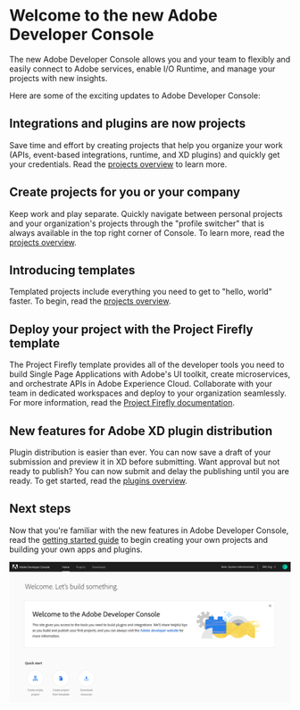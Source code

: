 # Welcome to the new Adobe Developer Console

The new Adobe Developer Console allows you and your team to flexibly and easily connect to Adobe services, enable I/O Runtime, and manage your projects with new insights. 

Here are some of the exciting updates to Adobe Developer Console:

## Integrations and plugins are now projects
    
Save time and effort by creating projects that help you organize your work (APIs, event-based integrations, runtime, and XD plugins) and quickly get your credentials. Read the [projects overview](projects.md) to learn more.

## Create projects for you or your company  
    
Keep work and play separate. Quickly navigate between personal projects and your organization's projects through the "profile switcher" that is always available in the top right corner of Console. To learn more, read the [projects overview](projects.md).

## Introducing templates

Templated projects include everything you need to get to "hello, world" faster. To begin, read the [projects overview](projects.md).

## Deploy your project with the Project Firefly template

The Project Firefly template provides all of the developer tools you need to build Single Page Applications with Adobe's UI toolkit, create microservices, and orchestrate APIs in Adobe Experience Cloud. Collaborate with your team in dedicated workspaces and deploy to your organization seamlessly. For more information, read the [Project Firefly documentation](https://www.adobe.com/go/devs_cna).

## New features for Adobe XD plugin distribution

Plugin distribution is easier than ever. You can now save a draft of your submission and preview it in XD before submitting. Want approval but not ready to publish? You can now submit and delay the publishing until you are ready. To get started, read the [plugins overview](plugins.md).

## Next steps

Now that you're familiar with the new features in Adobe Developer Console, read the [getting started guide](getting-started.md) to begin creating your own projects and building your own apps and plugins.

![](images/developer-console-home.png)

